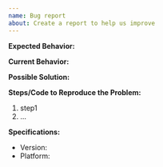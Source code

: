 ```yaml
---
name: Bug report
about: Create a report to help us improve
---
```


<!--

Thank you for reporting a bug. 

* Please add a :+1: or comment on a similar existing bug report instead of opening a new one.
    * https://github.com/bonitoo-io/iot-center-v2/issues?utf8=%E2%9C%93&q=is%3Aissue+is%3Aopen+is%3Aclosed+sort%3Aupdated-desc+label%3Abug+
* Please check whether the bug can be reproduced with the latest release.
* The fastest way to fix a bug is to open a Pull Request.
    * https://github.com/bonitoo-io/iot-center-v2/pulls

-->

__Expected Behavior:__

<!--- If you're describing a bug, tell us what should happen -->
<!--- If you're suggesting a change/improvement, tell us how it should work -->

__Current Behavior:__

<!--- If describing a bug, tell us what happens instead of the expected behavior -->
<!--- If suggesting a change/improvement, explain the difference from current behavior -->

__Possible Solution:__

<!--- Not obligatory, but suggest a fix/reason for the bug, -->
<!--- or ideas how to implement the addition or change -->

__Steps/Code to Reproduce the Problem:__

1. step1
1. ...

__Specifications:__

- Version:
- Platform:
